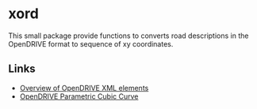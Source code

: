 # xord
This small package provide functions to converts road descriptions in the OpenDRIVE format to sequence of xy coordinates.

## Links
- [Overview of OpenDRIVE XML elements](https://publications.pages.asam.net/standards/ASAM_OpenDRIVE/ASAM_OpenDRIVE_Specification/latest/specification/06_general_architecture/06_05_overview_elements.html)
- [OpenDRIVE Parametric Cubic Curve](https://publications.pages.asam.net/standards/ASAM_OpenDRIVE/ASAM_OpenDRIVE_Specification/latest/specification/09_geometries/09_06_param_poly3.html)
